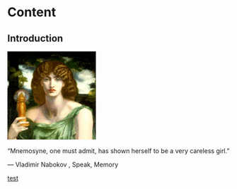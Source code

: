 # Content
## Introduction

<img src="81098138[1].jpg" width="200">

“Mnemosyne, one must admit, has shown herself to be a very careless girl.”

― Vladimir Nabokov , Speak, Memory 


<a href="test.md">test</a>

